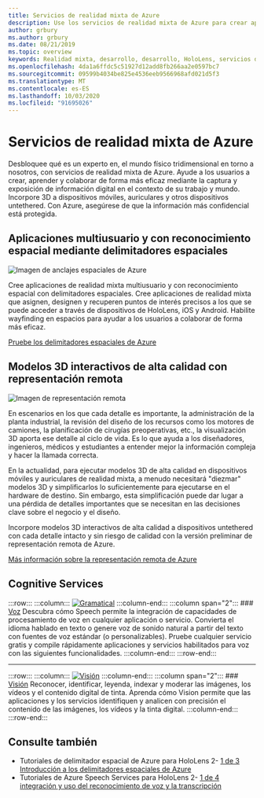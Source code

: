 ```yaml
---
title: Servicios de realidad mixta de Azure
description: Use los servicios de realidad mixta de Azure para crear aplicaciones 3D, multiusuario y con reconocimiento espacial, a las que se pueda acceder a través de dispositivos de HoloLens, iOS y Android.
author: grbury
ms.author: grbury
ms.date: 08/21/2019
ms.topic: overview
keywords: Realidad mixta, desarrollo, desarrollo, HoloLens, servicios de Azure, anclajes espaciales, voz, visión, representación remota
ms.openlocfilehash: 4da1a6ffdc5c51927d12add8fb266aa2e0597bc7
ms.sourcegitcommit: 09599b4034be825e4536eeb9566968afd021d5f3
ms.translationtype: MT
ms.contentlocale: es-ES
ms.lasthandoff: 10/03/2020
ms.locfileid: "91695026"
---
```

# <a name="azure-mixed-reality-services"></a>Servicios de realidad mixta de Azure
Desbloquee qué es un experto en, el mundo físico tridimensional en torno a nosotros, con servicios de realidad mixta de Azure. Ayude a los usuarios a crear, aprender y colaborar de forma más eficaz mediante la captura y exposición de información digital en el contexto de su trabajo y mundo. Incorpore 3D a dispositivos móviles, auriculares y otros dispositivos untethered. Con Azure, asegúrese de que la información más confidencial está protegida.

## <a name="multi-user-spatially-aware-applications-using-spatial-anchors"></a>Aplicaciones multiusuario y con reconocimiento espacial mediante delimitadores espaciales

![ Imagen de anclajes espaciales de Azure](../design/images/AzureSpatialAnchors.jpg)

Cree aplicaciones de realidad mixta multiusuario y con reconocimiento espacial con delimitadores espaciales. Cree aplicaciones de realidad mixta que asignen, designen y recuperen puntos de interés precisos a los que se puede acceder a través de dispositivos de HoloLens, iOS y Android. Habilite wayfinding en espacios para ayudar a los usuarios a colaborar de forma más eficaz.

[Pruebe los delimitadores espaciales de Azure](https://docs.microsoft.com/azure/spatial-anchors)


## <a name="interactive-high-quality-3d-models-using-remote-rendering"></a>Modelos 3D interactivos de alta calidad con representación remota

![ Imagen de representación remota](../design/images/RemoteRendering.jpg)

En escenarios en los que cada detalle es importante, la administración de la planta industrial, la revisión del diseño de los recursos como los motores de camiones, la planificación de cirugías preoperativas, etc., la visualización 3D aporta ese detalle al ciclo de vida. Es lo que ayuda a los diseñadores, ingenieros, médicos y estudiantes a entender mejor la información compleja y hacer la llamada correcta.

En la actualidad, para ejecutar modelos 3D de alta calidad en dispositivos móviles y auriculares de realidad mixta, a menudo necesitará "diezmar" modelos 3D y simplificarlos lo suficientemente para ejecutarse en el hardware de destino. Sin embargo, esta simplificación puede dar lugar a una pérdida de detalles importantes que se necesitan en las decisiones clave sobre el negocio y el diseño.

Incorpore modelos 3D interactivos de alta calidad a dispositivos untethered con cada detalle intacto y sin riesgo de calidad con la versión preliminar de representación remota de Azure.

[Más información sobre la representación remota de Azure](https://azure.microsoft.com/services/remote-rendering)


## <a name="cognitive-services"></a>Cognitive Services

:::row:::
    :::column:::
       [![Gramatical](images/speech.jpg)](https://docs.microsoft.com/azure/cognitive-services/speech-service/)
    :::column-end:::
    :::column span="2":::
        ### <a name="speech"></a>[Voz](https://docs.microsoft.com/azure/cognitive-services/speech-service/)
        Descubra cómo Speech permite la integración de capacidades de procesamiento de voz en cualquier aplicación o servicio. Convierta el idioma hablado en texto o genere voz de sonido natural a partir del texto con fuentes de voz estándar (o personalizables). Pruebe cualquier servicio gratis y compile rápidamente aplicaciones y servicios habilitados para voz con las siguientes funcionalidades.
    :::column-end:::
:::row-end:::

---

:::row:::
    :::column:::
       [![Visión](images/vision.jpg)](https://docs.microsoft.com/azure/cognitive-services/computer-vision/)
    :::column-end:::
    :::column span="2":::
        ### <a name="vision"></a>[Visión](https://docs.microsoft.com/azure/cognitive-services/computer-vision/)
        Reconocer, identificar, leyenda, indexar y moderar las imágenes, los vídeos y el contenido digital de tinta. Aprenda cómo Vision permite que las aplicaciones y los servicios identifiquen y analicen con precisión el contenido de las imágenes, los vídeos y la tinta digital.
    :::column-end:::
:::row-end:::


## <a name="see-also"></a>Consulte también

* Tutoriales de delimitador espacial de Azure para HoloLens 2- [1 de 3 Introducción a los delimitadores espaciales de Azure](../mrlearning-asa-ch1.md)
* Tutoriales de Azure Speech Services para HoloLens 2- [1 de 4 integración y uso del reconocimiento de voz y la transcripción](../develop/unity/tutorials/mrlearning-speechSDK-ch1.md)
